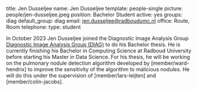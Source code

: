 title: Jen Dusseljee
name: Jen Dusseljee
template: people-single
picture: people/jen-dusseljee.jpeg
position: Bachelor Student
active: yes
groups: diag
default_group: diag
email: jen.dusseljee@radboudumc.nl
office: Route, Room 
telephone:
type: student

In October 2023 Jen Dusseljee joined the Diagnostic Image Analysis Group [Diagnostic Image Analysis Group (DIAG)](https://www.diagnijmegen.nl/) to do his Bachelor thesis. He is currently finishing his Bachelor in Computing Science at Radboud University before starting his Master in Data Science. For his thesis, he will be working on the pulmonary nodule detection algorithm developed by [member/ward-hendrix] to improve the sensitivity of the algorithm to malicious nodules. He will do this under the supervision of [member/lars-leijten] and [member/colin-jacobs].
